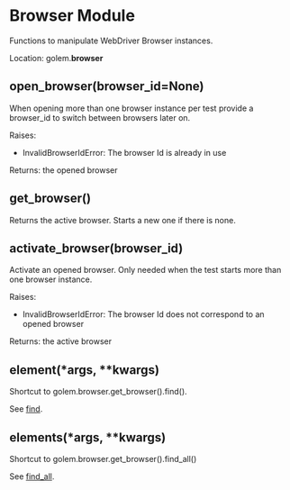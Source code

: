 Browser Module
==================================================

Functions to manipulate WebDriver Browser instances.

Location: golem.**browser**


## **open_browser**(browser_id=None)

When opening more than one browser instance per test provide a browser_id to switch between browsers later on.

Raises:
  - InvalidBrowserIdError: The browser Id is already in use

Returns: the opened browser

## **get_browser**()

Returns the active browser. Starts a new one if there is none.

## **activate_browser**(browser_id)

Activate an opened browser.
Only needed when the test starts more than one browser instance.

Raises:
  - InvalidBrowserIdError: The browser Id does not correspond to an opened browser

Returns: the active browser

## **element**(*args, **kwargs)

Shortcut to golem.browser.get_browser().find().

See [find](webdriver-class.html#find-args-kwargs-small-golem-small).

## **elements**(*args, **kwargs)

Shortcut to golem.browser.get_browser().find_all()

See [find_all](webdriver-class.html#find-all-args-kwargs-small-golem-small).